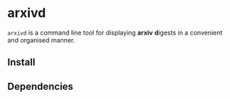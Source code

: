 arxivd
======

`arxivd` is a command line tool for displaying **arxiv** **d**igests in a
convenient and organised manner.

Install
-------

Dependencies
------------
